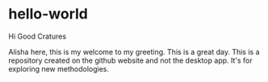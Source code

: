 # hello-world

Hi Good Cratures

Alisha here, this is my welcome to my greeting.
This is a great day.
This is a repository created on the github website and not the desktop app. It's for exploring new methodologies.
